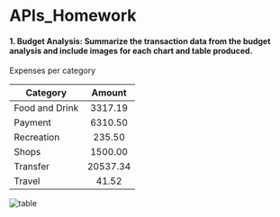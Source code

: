 # APIs_Homework

#### 1. Budget Analysis: Summarize the transaction data from the budget analysis and include images for each chart and table produced.

Expenses per category

|  Category | Amount  |  
|-----------|:-------:|
| Food and Drink   |  3317.19 |  
|  Payment   | 6310.50  |   
| Recreation   | 235.50  |  
| Shops   |  1500.00 |  
|  Transfer  |  20537.34 |  
| Travel  |  41.52 |

![table](https://github.com/r/bar_chart.PNG "Bar Chart")

